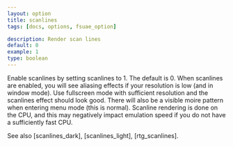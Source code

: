 ```yaml
---
layout: option
title: scanlines
tags: [docs, options, fsuae_option]

description: Render scan lines
default: 0
example: 1
type: boolean
---
```


Enable scanlines by setting scanlines to 1. The default is 0. When scanlines
are enabled, you will see aliasing effects if your resolution is low (and
in window mode). Use fullscreen mode with sufficient resolution and the
scanlines effect should look good. There will also be a visible moire
pattern when entering menu mode (this is normal). Scanline rendering is
done on the CPU, and this may negatively impact emulation speed if you do
not have a sufficiently fast CPU.

See also [scanlines_dark], [scanlines_light], [rtg_scanlines].
